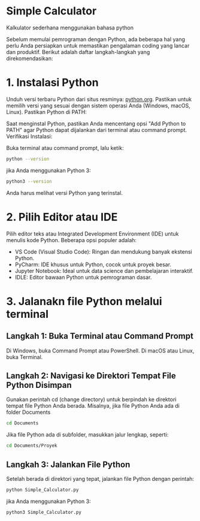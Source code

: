 # Simple Calculator
Kalkulator sederhana menggunakan bahasa python

Sebelum memulai pemrograman dengan Python, ada beberapa hal yang perlu Anda persiapkan untuk memastikan pengalaman coding yang lancar dan produktif. Berikut adalah daftar langkah-langkah yang direkomendasikan:

# 1. Instalasi Python
Unduh versi terbaru Python dari situs resminya: [python.org](https://www.python.org).
Pastikan untuk memilih versi yang sesuai dengan sistem operasi Anda (Windows, macOS, Linux).
Pastikan Python di PATH:

Saat menginstal Python, pastikan Anda mencentang opsi "Add Python to PATH" agar Python dapat dijalankan dari terminal atau command prompt.
Verifikasi Instalasi:

Buka terminal atau command prompt, lalu ketik:

```bash
python --version
```
jika Anda menggunakan Python 3:

```bash
python3 --version
```
Anda harus melihat versi Python yang terinstal.

# 2. Pilih Editor atau IDE
Pilih editor teks atau Integrated Development Environment (IDE) untuk menulis kode Python. Beberapa opsi populer adalah:

- VS Code (Visual Studio Code): Ringan dan mendukung banyak ekstensi Python.
- PyCharm: IDE khusus untuk Python, cocok untuk proyek besar.
- Jupyter Notebook: Ideal untuk data science dan pembelajaran interaktif.
- IDLE: Editor bawaan Python untuk pemrograman dasar.

# 3. Jalanakn file Python melalui terminal

## Langkah 1: Buka Terminal atau Command Prompt
Di Windows, buka Command Prompt atau PowerShell.
Di macOS atau Linux, buka Terminal.

## Langkah 2: Navigasi ke Direktori Tempat File Python Disimpan
Gunakan perintah cd (change directory) untuk berpindah ke direktori tempat file Python Anda berada. Misalnya, jika file Python Anda ada di folder Documents

```bash
cd Documents
```
Jika file Python ada di subfolder, masukkan jalur lengkap, seperti:

```bash
cd Documents/Proyek
```

## Langkah 3: Jalankan File Python
Setelah berada di direktori yang tepat, jalankan file Python dengan perintah:

```bash
python Simple_Calculator.py
```

jika Anda menggunakan Python 3:

```bash
python3 Simple_Calculator.py
```
